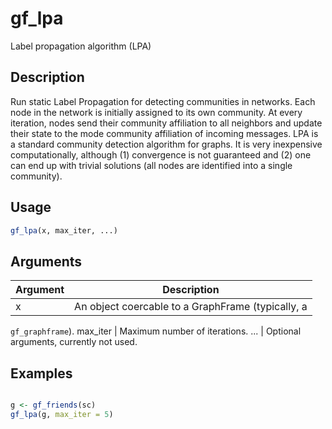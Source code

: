 # gf_lpa


Label propagation algorithm (LPA)




## Description

Run static Label Propagation for detecting communities in networks. Each node in the
  network is initially assigned to its own community. At every iteration, nodes send
  their community affiliation to all neighbors and update their state to the mode
  community affiliation of incoming messages. LPA is a standard community detection
   algorithm for graphs. It is very inexpensive
  computationally, although (1) convergence is not guaranteed and (2) one can
  end up with trivial solutions (all nodes are identified into a single community).





## Usage
```r
gf_lpa(x, max_iter, ...)
```




## Arguments


Argument      |Description
------------- |----------------
x | An object coercable to a GraphFrame (typically, a
``gf_graphframe``).
max_iter | Maximum number of iterations.
... | Optional arguments, currently not used.






## Examples

```r

g <- gf_friends(sc)
gf_lpa(g, max_iter = 5)

```




